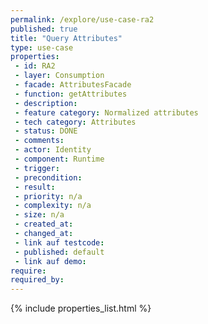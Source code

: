 ```yaml
---
permalink: /explore/use-case-ra2
published: true
title: "Query Attributes"
type: use-case
properties:
 - id: RA2
 - layer: Consumption
 - facade: AttributesFacade
 - function: getAttributes
 - description: 
 - feature category: Normalized attributes
 - tech category: Attributes
 - status: DONE
 - comments: 
 - actor: Identity
 - component: Runtime
 - trigger: 
 - precondition: 
 - result: 
 - priority: n/a
 - complexity: n/a
 - size: n/a
 - created_at: 
 - changed_at: 
 - link auf testcode: 
 - published: default
 - link auf demo: 
require:
required_by:
---
```

{% include properties_list.html %}
